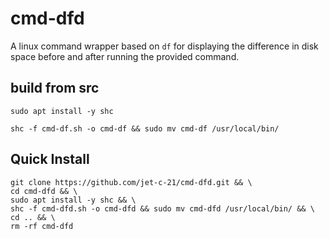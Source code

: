 # cmd-dfd
A linux command wrapper based on ```df``` for displaying the difference in disk space before and after running the provided command.

## build from src
```shell
sudo apt install -y shc
```
```shell
shc -f cmd-df.sh -o cmd-df && sudo mv cmd-df /usr/local/bin/
```

## Quick Install
```shell
git clone https://github.com/jet-c-21/cmd-dfd.git && \
cd cmd-dfd && \
sudo apt install -y shc && \
shc -f cmd-dfd.sh -o cmd-dfd && sudo mv cmd-dfd /usr/local/bin/ && \
cd .. && \
rm -rf cmd-dfd
```

